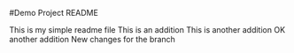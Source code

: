 #Demo Project README

This is my simple readme file
This is an addition
This is another addition
OK another addition 
New changes for the branch
